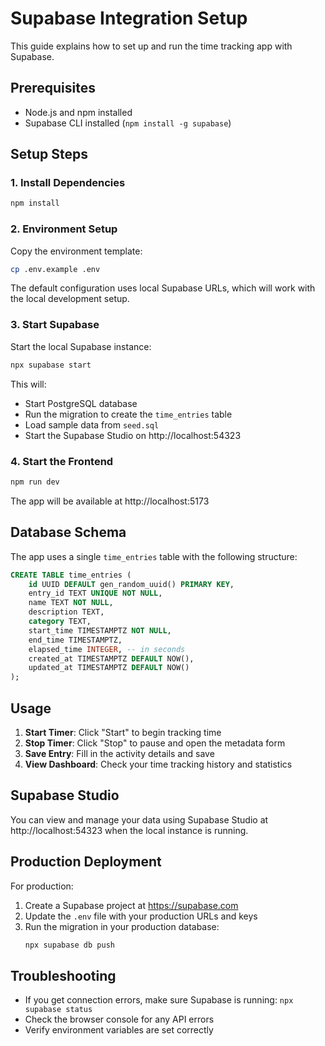 # Supabase Integration Setup

This guide explains how to set up and run the time tracking app with Supabase.

## Prerequisites

- Node.js and npm installed
- Supabase CLI installed (`npm install -g supabase`)

## Setup Steps

### 1. Install Dependencies

```bash
npm install
```

### 2. Environment Setup

Copy the environment template:

```bash
cp .env.example .env
```

The default configuration uses local Supabase URLs, which will work with the local development setup.

### 3. Start Supabase

Start the local Supabase instance:

```bash
npx supabase start
```

This will:
- Start PostgreSQL database
- Run the migration to create the `time_entries` table
- Load sample data from `seed.sql`
- Start the Supabase Studio on http://localhost:54323

### 4. Start the Frontend

```bash
npm run dev
```

The app will be available at http://localhost:5173

## Database Schema

The app uses a single `time_entries` table with the following structure:

```sql
CREATE TABLE time_entries (
    id UUID DEFAULT gen_random_uuid() PRIMARY KEY,
    entry_id TEXT UNIQUE NOT NULL,
    name TEXT NOT NULL,
    description TEXT,
    category TEXT,
    start_time TIMESTAMPTZ NOT NULL,
    end_time TIMESTAMPTZ,
    elapsed_time INTEGER, -- in seconds
    created_at TIMESTAMPTZ DEFAULT NOW(),
    updated_at TIMESTAMPTZ DEFAULT NOW()
);
```

## Usage

1. **Start Timer**: Click "Start" to begin tracking time
2. **Stop Timer**: Click "Stop" to pause and open the metadata form
3. **Save Entry**: Fill in the activity details and save
4. **View Dashboard**: Check your time tracking history and statistics

## Supabase Studio

You can view and manage your data using Supabase Studio at http://localhost:54323 when the local instance is running.

## Production Deployment

For production:

1. Create a Supabase project at https://supabase.com
2. Update the `.env` file with your production URLs and keys
3. Run the migration in your production database:
   ```bash
   npx supabase db push
   ```

## Troubleshooting

- If you get connection errors, make sure Supabase is running: `npx supabase status`
- Check the browser console for any API errors
- Verify environment variables are set correctly 